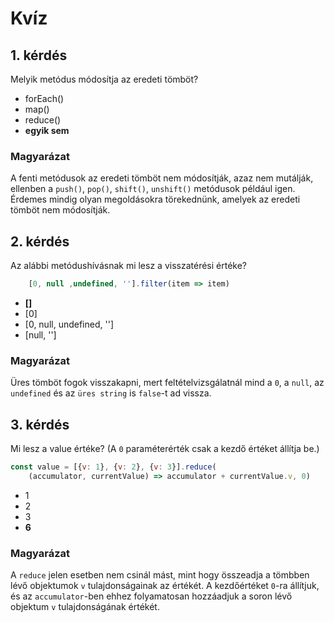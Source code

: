 # Kvíz
## 1. kérdés  
Melyik metódus módosítja az eredeti tömböt?

- forEach()
- map()
- reduce()
- **egyik sem**

### Magyarázat
A fenti metódusok az eredeti tömböt nem módosítják, azaz nem mutálják, ellenben a `push()`, `pop()`, `shift()`, `unshift()` metódusok például igen. Érdemes mindig olyan megoldásokra törekednünk, amelyek az eredeti tömböt nem módosítják.

## 2. kérdés
Az alábbi metódushívásnak mi lesz a visszatérési értéke?

```JavaScript
    [0, null ,undefined, ''].filter(item => item)
```
- **[]**
- [0]
- [0, null, undefined, '']
- [null, '']

### Magyarázat
Üres tömböt fogok visszakapni, mert feltételvizsgálatnál mind a `0`, a `null`, az `undefined` és az `üres string` is `false`-t ad vissza.

## 3. kérdés
Mi lesz a value értéke? (A `0` paraméterérték csak a kezdő értéket állítja be.)

```JavaScript
const value = [{v: 1}, {v: 2}, {v: 3}].reduce(
    (accumulator, currentValue) => accumulator + currentValue.v, 0)
```
- 1
- 2
- 3
- **6**

### Magyarázat
A `reduce` jelen esetben nem csinál mást, mint hogy összeadja a tömbben lévő objektumok `v` tulajdonságainak az értékét. A kezdőértéket `0`-ra állítjuk, és az `accumulator`-ben ehhez folyamatosan hozzáadjuk a soron lévő objektum `v` tulajdonságának értékét.